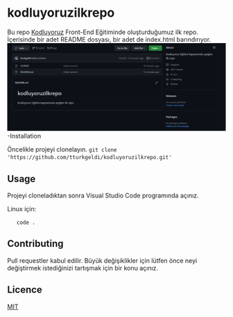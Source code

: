 # kodluyoruzilkrepo

Bu repo [Kodluyoruz](https://www.kodluyoruz.org/) Front-End Eğitiminde oluşturduğumuz ilk repo. İçerisinde bir adet README dosyası, bir adet de index.html barındırıyor.
![Proje Resmi](Screenshot_1.png)
-Installation

Öncelikle projeyi clonelayın.
`git clone 'https://github.com/tturkgeldi/kodluyoruzilkrepo.git'`

## Usage

Projeyi cloneladıktan sonra Visual Studio Code programında açınız.

Linux için:

```cd kodluyoruzilkrepo
   code .
```

## Contributing

Pull requestler kabul edilir. Büyük değişiklikler için lütfen önce neyi değiştirmek istediğinizi tartışmak için bir konu açınız.

## Licence

[MIT](https://choosealicense.com/licenses/mit/)
